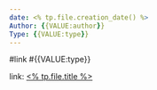 ```yaml
---
date: <% tp.file.creation_date() %>
Author: {{VALUE:author}}  
Type: {{VALUE:type}}
---
```

#link  #{{VALUE:type}}  

link: [<% tp.file.title %>]({{VALUE:link}})
